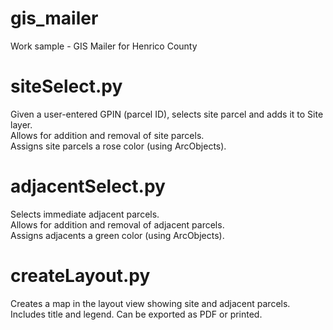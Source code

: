 # gis_mailer
Work sample - GIS Mailer for Henrico County

# siteSelect.py
Given a user-entered GPIN (parcel ID), selects site parcel and adds it to Site layer.  
Allows for addition and removal of site parcels.  
Assigns site parcels a rose color (using ArcObjects).

# adjacentSelect.py
Selects immediate adjacent parcels.  
Allows for addition and removal of adjacent parcels.  
Assigns adjacents a green color (using ArcObjects).  

# createLayout.py
Creates a map in the layout view showing site and adjacent parcels.
Includes title and legend.
Can be exported as PDF or printed.
